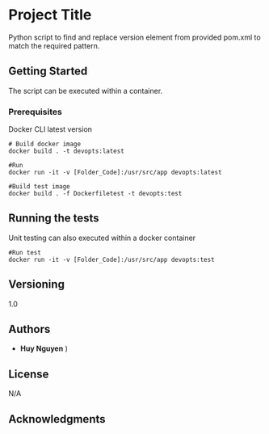 # Project Title

Python script to find and replace version element from provided pom.xml to match the required pattern. 

## Getting Started

The script can be executed within a container. 


### Prerequisites

Docker CLI latest version

```
# Build docker image 
docker build . -t devopts:latest

#Run
docker run -it -v [Folder_Code]:/usr/src/app devopts:latest

#Build test image
docker build . -f Dockerfiletest -t devopts:test

```

## Running the tests

Unit testing can also executed within a docker container


```
#Run test
docker run -it -v [Folder_Code]:/usr/src/app devopts:test
```

## Versioning

1.0

## Authors

* **Huy Nguyen** )


## License

N/A

## Acknowledgments


